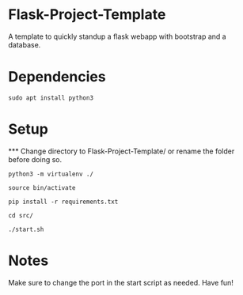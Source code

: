 # Flask-Project-Template
A template to quickly standup a flask webapp with bootstrap and a database.

# Dependencies
``` sudo apt install python3 ```

# Setup
*** Change directory to Flask-Project-Template/ or rename the folder before doing so.

``` python3 -m virtualenv ./ ```

``` source bin/activate ```

``` pip install -r requirements.txt ```

``` cd src/ ```

``` ./start.sh ```

# Notes
Make sure to change the port in the start script as needed. Have fun!